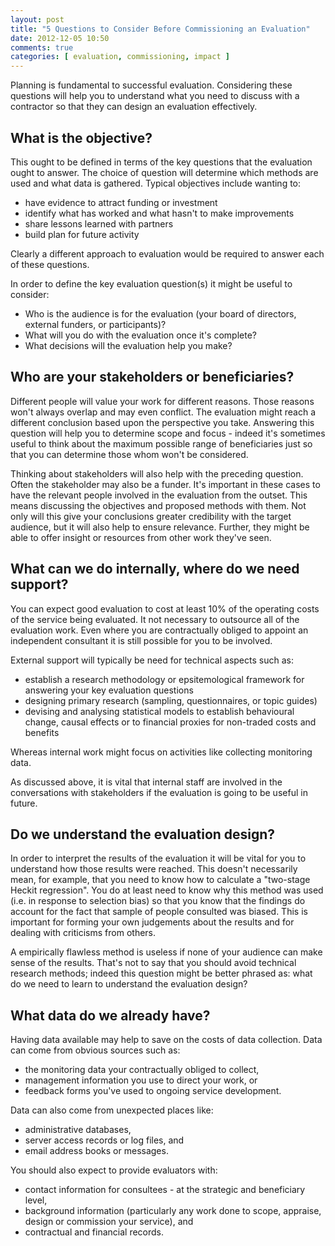 ```yaml
---
layout: post
title: "5 Questions to Consider Before Commissioning an Evaluation"
date: 2012-12-05 10:50
comments: true
categories: [ evaluation, commissioning, impact ] 
---
```

Planning is fundamental to successful evaluation. Considering these questions will help you to understand what you need to discuss with a contractor so that they can design an evaluation effectively.
<!-- more -->

## What is the objective?
This ought to be defined in terms of the key questions that the evaluation ought to answer. The choice of question will determine which methods are used and what data is gathered.
Typical objectives include wanting to:

- have evidence to attract funding or investment
- identify what has worked and what hasn't to make improvements
- share lessons learned with partners
- build plan for future activity

Clearly a different approach to evaluation would be required to answer each of these questions.

In order to define the key evaluation question(s) it might be useful to consider:

- Who is the audience is for the evaluation (your board of directors, external funders, or participants)?
- What will you do with the evaluation once it's complete?
- What decisions will the evaluation help you make?

## Who are your stakeholders or beneficiaries?
Different people will value your work for different reasons. Those reasons won't always overlap and may even conflict. The evaluation might reach a different conclusion based upon the perspective you take. Answering this question will help you to determine scope and focus - indeed it's sometimes useful to think about the maximum possible range of beneficiaries just so that you can determine those whom won't be considered.

Thinking about stakeholders will also help with the preceding question. Often the stakeholder may also be a funder. It's important in these cases to have the relevant people involved in the evaluation from the outset. This means discussing the objectives and proposed methods with them. Not only will this give your conclusions greater credibility with the target audience, but it will also help to ensure relevance. Further, they might be able to offer insight or resources from other work they've seen.

## What can we do internally, where do we need support?
You can expect good evaluation to cost at least 10% of the operating costs of the service being evaluated. It not necessary to outsource all of the evaluation work. Even where you are contractually obliged to appoint an independent consultant it is still possible for you to be involved.

External support will typically be need for technical aspects such as:

- establish a research methodology or epsitemological framework for answering your key evaluation questions
- designing primary research (sampling, questionnaires, or topic guides)
- devising and analysing statistical models to establish behavioural change, causal effects or to financial proxies for non-traded costs and benefits

Whereas internal work might focus on activities like collecting monitoring data.

As discussed above, it is vital that internal staff are involved in the conversations with stakeholders if the evaluation is going to be useful in future.

## Do we understand the evaluation design?
In order to interpret the results of the evaluation it will be vital for you to understand how those results were reached. This doesn't necessarily mean, for example, that you need to know how to calculate a "two-stage Heckit regression". You do at least need to know why this method was used (i.e. in response to selection bias) so that you know that the findings do account for the fact that sample of people consulted was biased. This is important for forming your own judgements about the results and for dealing with criticisms from others.

A empirically flawless method is useless if none of your audience can make sense of the results. That's not to say that you should avoid technical research methods; indeed this question might be better phrased as: what do we need to learn to understand the evaluation design?

## What data do we already have?
Having data available may help to save on the costs of data collection. Data can come from obvious sources such as:

- the monitoring data your contractually obliged to collect,
- management information you use to direct your work, or
- feedback forms you've used to ongoing service development.

Data can also come from unexpected places like:

- administrative databases,
- server access records or log files, and
- email address books or messages.

You should also expect to provide evaluators with:

- contact information for consultees - at the strategic and beneficiary level,
- background information (particularly any work done to scope, appraise, design or commission your service), and
- contractual and financial records.


